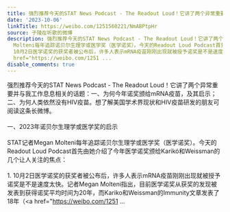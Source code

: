 ```yaml
---
title: 强烈推荐今天的STAT News Podcast - The Readout Loud！它讲了两个异常重要并与我工作息息相关的话题：一、为何今年诺奖颁给mRNA疫苗，及其启示；二、为何人类依...
date: '2023-10-06'
linkTitle: https://weibo.com/1251560221/NmABPtpHr
source: 子陵在听歌的微博
description: 强烈推荐今天的STAT News Podcast - The Readout Loud！它讲了两个异常重要并与我工作息息相关的话题：一、为何今年诺奖颁给mRNA疫苗，及其启示；二、为何人类依然没有HIV疫苗。想了解美国学术界现状和HIV疫苗研发的朋友可阅读这条长微博。<br><br>一、2023年诺贝尔生理学或医学奖的启示<br><br>STAT记者Megan
  Molteni每年追踪诺贝尔生理学或医学奖（医学诺奖）。今天的Readout Loud Podcast首先由她介绍了今年医学诺奖颁给Karikó和Weissman的几个让人关注的焦点：<br><br>1.
  10月2日医学诺奖的获奖者被公布后，许多人表示mRNA疫苗刚刚出现就被授予诺奖是不是速度太快。记者Megan Molteni指出，目前医学诺奖从获奖的发现被发表到获得诺奖平均时间为20年，而Kariko和Weissman的Immunity文章发表了18年（<a
  href="https://weibo.com/1251 ...
disable_comments: true
---
```

强烈推荐今天的STAT News Podcast - The Readout Loud！它讲了两个异常重要并与我工作息息相关的话题：一、为何今年诺奖颁给mRNA疫苗，及其启示；二、为何人类依然没有HIV疫苗。想了解美国学术界现状和HIV疫苗研发的朋友可阅读这条长微博。<br><br>一、2023年诺贝尔生理学或医学奖的启示<br><br>STAT记者Megan Molteni每年追踪诺贝尔生理学或医学奖（医学诺奖）。今天的Readout Loud Podcast首先由她介绍了今年医学诺奖颁给Karikó和Weissman的几个让人关注的焦点：<br><br>1. 10月2日医学诺奖的获奖者被公布后，许多人表示mRNA疫苗刚刚出现就被授予诺奖是不是速度太快。记者Megan Molteni指出，目前医学诺奖从获奖的发现被发表到获得诺奖平均时间为20年，而Kariko和Weissman的Immunity文章发表了18年（<a href="https://weibo.com/1251 ...